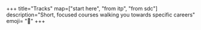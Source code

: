 +++
title="Tracks"
map=["start here", "from itp", "from sdc"]
description="Short, focused courses walking you towards specific careers"
emoji= "👣"
+++
